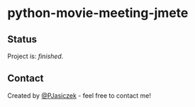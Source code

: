 # python-movie-meeting-jmete
>

## Status
Project is: _finished_.

## Contact
Created by [@PJasiczek](http://www.piotrjasiczek.pl/) - feel free to contact me!
